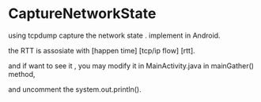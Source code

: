 CaptureNetworkState
===================

using tcpdump capture the network state . implement in Android.

the RTT is assosiate with [happen time] [tcp/ip flow] [rtt].

and if want to see it , you may modify it in MainActivity.java in mainGather() method,

and uncomment the system.out.println().

